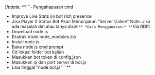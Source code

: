 *Update:*
**```- Pengahapusan cmd
- Improve Live Stats on bot rich presence
- Jika Player 0 Status Bot Akan Menunjukan "Server Online"
Note: Jika ada masalah dm atau tanya disini```**
*Cara Menggunakan:*
**```Via RDP:
- Download node.js
- Ekstrak disini node_modules.zip
- Install node.js
- Buka node js cmd prompt
- Cd lokasi folder bot kalian
- Masukkan bot token di config.json
- Masukkan ip dan port server di bot.js
- Lalu tinggal "node bot.js"```**

